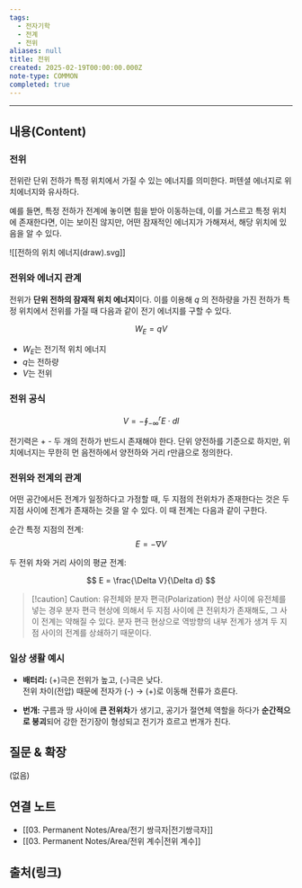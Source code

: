 ```yaml
---
tags:
  - 전자기학
  - 전계
  - 전위
aliases: null
title: 전위
created: 2025-02-19T00:00:00.000Z
note-type: COMMON
completed: true
---
```


---

## 내용(Content)

### 전위

전위란 단위 전하가 특정 위치에서 가질 수 있는 에너지를 의미한다. 퍼텐셜 에너지로 위치에너지와 유사하다.

예를 들면, 특정 전하가 전계에 놓이면 힘을 받아 이동하는데, 이를 거스르고 특정 위치에 존재한다면, 이는 보이진 않지만, 어떤 잠재적인 에너지가 가해져서, 해당 위치에 있음을 알 수 있다.

![[전하의 위치 에너지(draw).svg]]
### 전위와 에너지 관계

전위가 **단위 전하의 잠재적 위치 에너지**이다. 이를 이용해 $q$ 의 전하량을 가진 전하가 특정 위치에서 전위를 가질 때 다음과 같이 전기 에너지를 구할 수 있다.

$$
W_{E} = qV
$$

- $W_{E}$는 전기적 위치 에너지
- $q$는 전하량
- $V$는 전위

### 전위 공식

$$
V = -\oint_{-\infty} ^{r} E \cdot dl
$$

전기력은 + - 두 개의 전하가 반드시 존재해야 한다. 단위 양전하를 기준으로 하지만, 위치에너지는 무한히 먼 음전하에서 양전하와 거리 r만큼으로 정의한다.

### 전위와 전계의 관계

어떤 공간에서든 전계가 일정하다고 가정할 때, 두 지점의 전위차가 존재한다는 것은 두 지점 사이에 전계가 존재하는 것을 알 수 있다. 이 때 전계는 다음과 같이 구한다.

순간 특정 지점의 전계:
$$
E = -\nabla V
$$

두 전위 차와 거리 사이의 평균 전계:

$$
E = \frac{\Delta V}{\Delta d}
$$

>[!caution] Caution: 유전체와 분자 편극(Polarization) 현상
>사이에 유전체를 넣는 경우 분자 편극 현상에 의해서 두 지점 사이에 큰 전위차가 존재해도, 그 사이 전계는 약해질 수 있다. 분자 편극 현상으로 역방향의 내부 전계가 생겨 두 지점 사이의 전계를 상쇄하기 때문이다.



### 일상 생활 예시

- **배터리:** (+)극은 전위가 높고, (-)극은 낮다.  
    전위 차이(전압) 때문에 전자가 (-) → (+)로 이동해 전류가 흐른다.
    
- **번개:** 구름과 땅 사이에 **큰 전위차**가 생기고, 공기가 절연체 역할을 하다가 **순간적으로 붕괴**되어 강한 전기장이 형성되고 전기가 흐르고 번개가 친다.


## 질문 & 확장

(없음)

## 연결 노트
- [[03. Permanent Notes/Area/전기 쌍극자|전기쌍극자]]
- [[03. Permanent Notes/Area/전위 계수|전위 계수]]
## 출처(링크)





